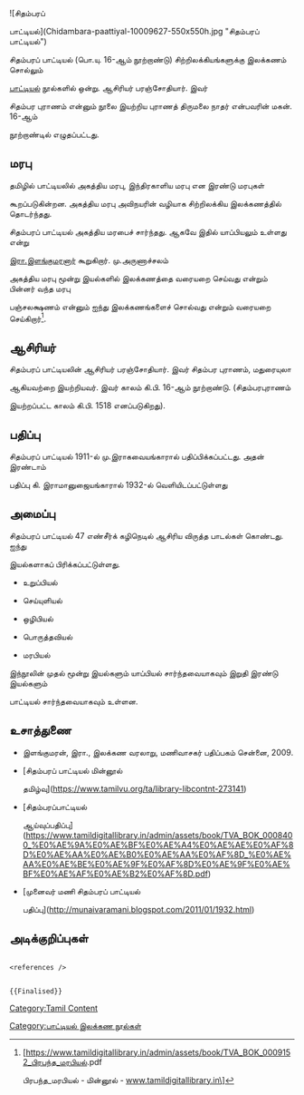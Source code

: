 ![சிதம்பரப்
பாட்டியல்](Chidambara-paattiyal-10009627-550x550h.jpg "சிதம்பரப் பாட்டியல்")
சிதம்பரப் பாட்டியல் (பொ.யு. 16-ஆம் நூற்றாண்டு) சிற்றிலக்கியங்களுக்கு இலக்கணம் சொல்லும்
[பாட்டியல்](பாட்டியல் "wikilink") நூல்களில் ஒன்று. ஆசிரியர் பரஞ்சோதியார். இவர்
சிதம்பர புராணம் என்னும் நூலை இயற்றிய புராணத் திருமலை நாதர் என்பவரின் மகன். 16-ஆம்
நூற்றாண்டில் எழுதப்பட்டது.

## மரபு

தமிழில் பாட்டியலில் அகத்திய மரபு, இந்திரகாளிய மரபு என இரண்டு மரபுகள்
கூறப்படுகின்றன. அகத்திய மரபு அவிநயரின் வழியாக சிற்றிலக்கிய இலக்கணத்தில் தொடர்ந்தது.
சிதம்பரப் பாட்டியல் அகத்திய மரபைச் சார்ந்தது. ஆகவே இதில் யாப்பியலும் உள்ளது என்று
[இரா.இளங்குமரனார்](இரா._இளங்குமரனார் "wikilink") கூறுகிறார். மு.அருணாச்சலம்
அகத்திய மரபு மூன்று இயல்களில் இலக்கணத்தை வரையறை செய்வது என்றும் பின்னர் வந்த மரபு
பஞ்சலக்ஷணம் என்னும் ஐந்து இலக்கணங்களைச் சொல்வது என்றும் வரையறை செய்கிறார்[^1].

## ஆசிரியர்

சிதம்பரப் பாட்டியலின் ஆசிரியர் பரஞ்சோதியார். இவர் சிதம்பர புராணம், மதுரையுலா
ஆகியவற்றை இயற்றியவர். இவர் காலம் கி.பி. 16-ஆம் நூற்றாண்டு. (சிதம்பரபுராணம்
இயற்றப்பட்ட காலம் கி.பி. 1518 எனப்படுகிறது).

## பதிப்பு

சிதம்பரப் பாட்டியல் 1911-ல் மு.இராகவையங்காரால் பதிப்பிக்கப்பட்டது. அதன் இரண்டாம்
பதிப்பு கி. இராமானுஜையங்காரால் 1932-ல் வெளியிடப்பட்டுள்ளது

## அமைப்பு

சிதம்பரப் பாட்டியல் 47 எண்சீர்க் கழிநெடில் ஆசிரிய விருத்த பாடல்கள் கொண்டது. ஐந்து
இயல்களாகப் பிரிக்கப்பட்டுள்ளது.

-   உறுப்பியல்
-   செய்யுளியல்
-   ஒழிபியல்
-   பொருத்தவியல்
-   மரபியல்

இந்நூலின் முதல் மூன்று இயல்களும் யாப்பியல் சார்ந்தவையாகவும் இறுதி இரண்டு இயல்களும்
பாட்டியல் சார்ந்தவையாகவும் உள்ளன.

## உசாத்துணை

-   இளங்குமரன், இரா., இலக்கண வரலாறு, மணிவாசகர் பதிப்பகம் சென்னை, 2009.
-   [சிதம்பரப் பாட்டியல் மின்னூல்
    தமிழ்வு](https://www.tamilvu.org/ta/library-libcontnt-273141)
-   [சிதம்பரப்பாட்டியல்
    ஆய்வுப்பதிப்பு](https://www.tamildigitallibrary.in/admin/assets/book/TVA_BOK_0008400_%E0%AE%9A%E0%AE%BF%E0%AE%A4%E0%AE%AE%E0%AF%8D%E0%AE%AA%E0%AE%B0%E0%AE%AA%E0%AF%8D_%E0%AE%AA%E0%AE%BE%E0%AE%9F%E0%AF%8D%E0%AE%9F%E0%AE%BF%E0%AE%AF%E0%AE%B2%E0%AF%8D.pdf)
-   [முனைவர் மணி சிதம்பரப் பாட்டியல்
    பதிப்பு](http://munaivaramani.blogspot.com/2011/01/1932.html)

## அடிக்குறிப்புகள்

```{=html}
<references />
```
```{=mediawiki}
{{Finalised}}
```
[Category:Tamil Content](Category:Tamil_Content "wikilink")
[Category:பாட்டியல் இலக்கண நூல்கள்](Category:பாட்டியல்_இலக்கண_நூல்கள் "wikilink")

[^1]: \[<https://www.tamildigitallibrary.in/admin/assets/book/TVA_BOK_0009152_பிரபந்த_மரபியல>்.pdf
    பிரபந்த_மரபியல் - மின்னூல் - www.tamildigitallibrary.in\]
